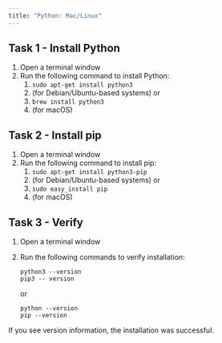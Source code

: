 ```yaml
---
title: "Python: Mac/Linux"
---
```


## Task 1 - Install Python

1.  Open a terminal window
2.  Run the following command to install Python:
    1.  `sudo apt-get install python3`
    2.  (for Debian/Ubuntu-based systems) or
    3.  `brew install python3`
    4.  (for macOS)

## Task 2 - Install pip

1.  Open a terminal window
2.  Run the following command to install pip:
    1.  `sudo apt-get install python3-pip`
    2.  (for Debian/Ubuntu-based systems) or
    3.  `sudo easy_install pip`
    4.  (for macOS)

## Task 3 - Verify

1.  Open a terminal window
2.  Run the following commands to verify installation:

    ```
    python3 --version
    pip3 -- version
    ```

    or 

    ```
    python --version
    pip --version
    ```

If you see version information, the installation was successful.

